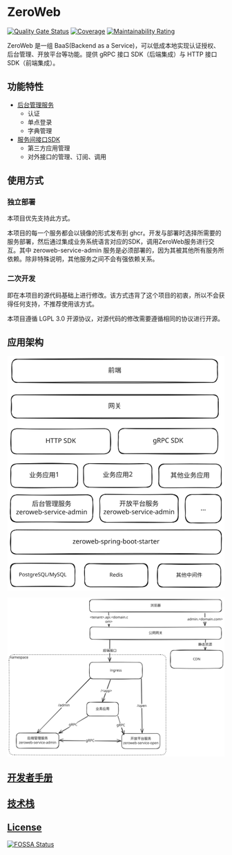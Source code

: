 # ZeroWeb

[![Quality Gate Status](https://sonarcloud.io/api/project_badges/measure?project=xezzon_zeroweb-spring&metric=alert_status)](https://sonarcloud.io/summary/new_code?id=xezzon_zeroweb-spring)
[![Coverage](https://sonarcloud.io/api/project_badges/measure?project=xezzon_zeroweb-spring&metric=coverage)](https://sonarcloud.io/summary/new_code?id=xezzon_zeroweb-spring)
[![Maintainability Rating](https://sonarcloud.io/api/project_badges/measure?project=xezzon_zeroweb-spring&metric=sqale_rating)](https://sonarcloud.io/summary/new_code?id=xezzon_zeroweb-spring)

ZeroWeb 是一组 BaaS(Backend as a Service)，可以低成本地实现认证授权、后台管理、开放平台等功能。提供 gRPC 接口 SDK（后端集成）与 HTTP 接口 SDK（前端集成）。

## 功能特性

- [后台管理服务](zeroweb-service/zeroweb-service-admin/README.md)
  - 认证
  - 单点登录
  - 字典管理
- [服务间接口SDK](zeroweb-proto/README.md)
  - 第三方应用管理
  - 对外接口的管理、订阅、调用

## 使用方式

### 独立部署

本项目优先支持此方式。

本项目的每一个服务都会以镜像的形式发布到 ghcr。开发与部署时选择所需要的服务部署，然后通过集成业务系统语言对应的SDK，调用ZeroWeb服务进行交互。其中 zeroweb-service-admin 服务是必须部署的，因为其被其他所有服务所依赖。除非特殊说明，其他服务之间不会有强依赖关系。

### 二次开发

即在本项目的源代码基础上进行修改。该方式违背了这个项目的初衷，所以不会获得任何支持，不推荐使用该方式。

本项目遵循 LGPL 3.0 开源协议，对源代码的修改需要遵循相同的协议进行开源。

## 应用架构

![应用架构](./doc/excalidraw/component.svg)

![部署架构](./doc/excalidraw/deploy.svg)

## [开发者手册](./CONTRIBUTING.md)

## [技术栈](https://xezzon.github.io/zeroweb-spring/dependencies.html)

## [License](https://xezzon.github.io/zeroweb-spring/licenses.html)

[![FOSSA Status](https://app.fossa.com/api/projects/git%2Bgithub.com%2Fxezzon%2Fzeroweb-spring.svg?type=large)](https://app.fossa.com/projects/git%2Bgithub.com%2Fxezzon%2Fzeroweb-spring?ref=badge_large)

